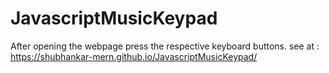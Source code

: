 # JavascriptMusicKeypad
After opening the webpage press the respective keyboard buttons.
see at : https://shubhankar-mern.github.io/JavascriptMusicKeypad/
